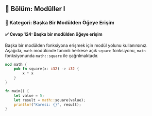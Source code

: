 ## 📘 Bölüm: Modüller I  
### 🔹 Kategori: Başka Bir Modülden Öğeye Erişim  
#### ✅ Cevap 124: Başka bir modülden öğeye erişim

Başka bir modülden fonksiyona erişmek için modül yolunu kullanırsınız. Aşağıda, `math` modülünde tanımlı herkese açık `square` fonksiyonu, `main` fonksiyonunda `math::square` ile çağrılmaktadır.

```rust
mod math {
    pub fn square(x: i32) -> i32 {
        x * x
    }
}

fn main() {
    let value = 5;
    let result = math::square(value);
    println!("Karesi: {}", result);
}
```
